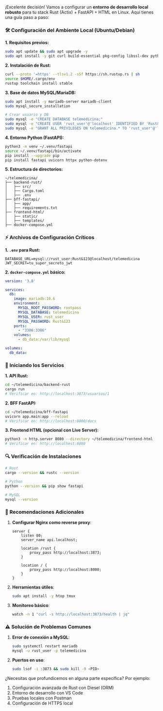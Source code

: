 ¡Excelente decisión! Vamos a configurar un **entorno de desarrollo local robusto** para tu stack Rust (Actix) + FastAPI + HTML en Linux. Aquí tienes una guía paso a paso:

### 🛠 **Configuración del Ambiente Local (Ubuntu/Debian)**
**1. Requisitos previos:**
```bash
sudo apt update && sudo apt upgrade -y
sudo apt install -y git curl build-essential pkg-config libssl-dev python3.10-venv
```

**2. Instalación de Rust:**
```bash
curl --proto '=https' --tlsv1.2 -sSf https://sh.rustup.rs | sh
source $HOME/.cargo/env
rustup toolchain install stable
```

**3. Base de datos MySQL/MariaDB:**
```bash
sudo apt install -y mariadb-server mariadb-client
sudo mysql_secure_installation

# Crear usuario y DB
sudo mysql -e "CREATE DATABASE telemedicina;"
sudo mysql -e "CREATE USER 'rust_user'@'localhost' IDENTIFIED BY 'Rust&123';"
sudo mysql -e "GRANT ALL PRIVILEGES ON telemedicina.* TO 'rust_user'@'localhost';"
```

**4. Entorno Python (FastAPI):**
```bash
python3 -m venv ~/.venv/fastapi
source ~/.venv/fastapi/bin/activate
pip install --upgrade pip
pip install fastapi uvicorn httpx python-dotenv
```

**5. Estructura de directorios:**
```
~/telemedicina/
├── backend-rust/
│   ├── src/
│   ├── Cargo.toml
│   ├── .env
├── bff-fastapi/
│   ├── app/
│   ├── requirements.txt
├── frontend-html/
│   ├── static/
│   ├── templates/
├── docker-compose.yml
```

### ⚡ **Archivos de Configuración Críticos**
**1. `.env` para Rust:**
```env
DATABASE_URL=mysql://rust_user:Rust&123@localhost/telemedicina
JWT_SECRET=tu_super_secreto_jwt
```

**2. `docker-compose.yml` básico:**
```yaml
version: '3.8'

services:
  db:
    image: mariadb:10.6
    environment:
      MYSQL_ROOT_PASSWORD: rootpass
      MYSQL_DATABASE: telemedicina
      MYSQL_USER: rust_user
      MYSQL_PASSWORD: Rust&123
    ports:
      - "3306:3306"
    volumes:
      - db_data:/var/lib/mysql

volumes:
  db_data:
```

### 🚀 **Iniciando los Servicios**
**1. API Rust:**
```bash
cd ~/telemedicina/backend-rust
cargo run
# Verificar en: http://localhost:3873/usuarios/1
```

**2. BFF FastAPI:**
```bash
cd ~/telemedicina/bff-fastapi
uvicorn app.main:app --reload
# Verificar en: http://localhost:8000/docs
```

**3. Frontend HTML (opcional con Live Server):**
```bash
python3 -m http.server 8080 --directory ~/telemedicina/frontend-html
# Verificar en: http://localhost:8080
```

### 🔍 **Verificación de Instalaciones**
```bash
# Rust
cargo --version && rustc --version

# Python
python --version && pip show fastapi

# MySQL
mysql --version
```

### 📌 **Recomendaciones Adicionales**
1. **Configurar Nginx como reverse proxy**:
   ```nginx
   server {
       listen 80;
       server_name api.localhost;

       location /rust {
           proxy_pass http://localhost:3873;
       }

       location / {
           proxy_pass http://localhost:8000;
       }
   }
   ```

2. **Herramientas útiles**:
   ```bash
   sudo apt install -y htop tmux
   ```

3. **Monitoreo básico**:
   ```bash
   watch -n 1 "curl -s http://localhost:3873/health | jq"
   ```

### ⚠️ **Solución de Problemas Comunes**
1. **Error de conexión a MySQL**:
   ```bash
   sudo systemctl restart mariadb
   mysql -u rust_user -p telemedicina
   ```

2. **Puertos en uso**:
   ```bash
   sudo lsof -i :3873 && sudo kill -9 <PID>
   ```

¿Necesitas que profundicemos en alguna parte específica? Por ejemplo:
1. Configuración avanzada de Rust con Diesel (ORM)
2. Entorno de desarrollo con VS Code
3. Pruebas locales con Postman
4. Configuración de HTTPS local
